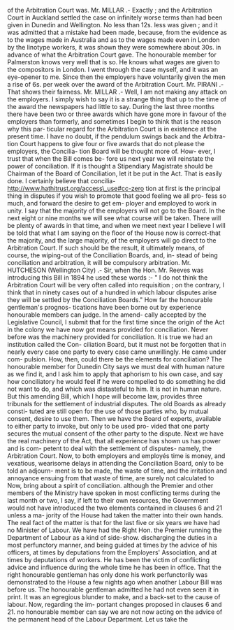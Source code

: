 of the Arbitration Court was. Mr. MILLAR .- Exactly ; and the Arbitration Court in Auckland settled the case on infinitely worse terms than had been given in Dunedin and Wellington. No less than 12s. less was given ; and it was admitted that a mistake had been made, because, from the evidence as to the wages made in Australia and as to the wages made even in London by the linotype workers, it was shown they were somewhere about 30s. in advance of what the Arbitration Court gave. The honourable member for Palmerston knows very well that is so. He knows what wages are given to the compositors in London. I went through the case myself, and it was an eye-opener to me. Since then the employers have voluntarily given the men a rise of 6s. per week over the award of the Arbitration Court. Mr. PIRANI .- That shows their fairness. Mr. MILLAR .- Well, I am not making any attack on the employers. I simply wish to say it is a strange thing that up to the time of the award the newspapers had little to say. During the last three months there have been two or three awards which have gone more in favour of the employers than formerly, and sometimes I begin to think that is the reason why this par- ticular regard for the Arbitration Court is in existence at the present time. I have no doubt, if the pendulum swings back and the Arbitra- tion Court happens to give four or five awards that do not please the employers, the Concilia- tion Board will be thought more of. How- ever, I trust that when the Bill comes be- fore us next year we will reinstate the power of conciliation. If it is thought a Stipendiary Magistrate should be Chairman of the Board of Conciliation, let it be put in the Act. That is easily done. I certainly believe that concilia- http://www.hathitrust.org/access\_use#cc-zero tion at first is the principal thing in disputes if you wish to promote that good feeling we all pro- fess so much, and forward the desire to get em- ployer and employed to work in unity. I say that the majority of the employers will not go to the Board. In the next eight or nine months we will see what course will be taken. There will be plenty of awards in that time, and when we meet next year I believe I will be told that what I am saying on the floor of the House now is correct-that the majority, and the large majority, of the employers will go direct to the Arbitration Court. If such should be the result, it ultimately means, of course, the wiping-out of the Conciliation Boards, and, in- stead of being conciliation and arbitration, it will be compulsory arbitration. Mr. HUTCHESON (Wellington City) .- Sir, when the Hon. Mr. Reeves was introducing this Bill in 1894 he used these words :- " I do not think the Arbitration Court will be very often called into requisition ; on the contrary, I think that in ninety cases out of a hundred in which labour disputes arise they will be settled by the Conciliation Boards." How far the honourable gentleman's prognos- tications have been borne out by experience honourable members can judge. In the amend- cally accepted by the Legislative Council, I submit that for the first time since the origin of the Act in the colony we have now got means provided for conciliation. Never before was the machinery provided for conciliation. It is true we had an institution called the Con- ciliation Board, but it must not be forgotten that in nearly every case one party to every case came unwillingly. He came under com- pulsion. How, then, could there be the elements for conciliation? The honourable member for Dunedin City says we must deal with human nature as we find it, and I ask him to apply that aphorism to his own case, and say how conciliatory he would feel if he were compelled to do something he did not want to do, and which was distasteful to him. It is not in human nature. But this amending Bill, which I hope will become law, provides three tribunals for the settlement of industrial disputes. The old Boards as already consti- tuted are still open for the use of those parties who, by mutual consent, desire to use them. Then we have the Board of experts, available to either party to invoke, but only to be used pro- vided that one party secures the mutual consent of the other party to the dispute. Next we have the real machinery of the Act, that all experience has shown us has power and is com- petent to deal with the settlement of disputes- namely, the Arbitration Court. Now, to both employers and employés time is money, and vexatious, wearisome delays in attending the Conciliation Board, only to be told an adjourn- ment is to be made, the waste of time, and the irritation and annoyance ensuing from that waste of time, are surely not calculated to Now, bring about a spirit of conciliation. although the Premier and other members of the Ministry have spoken in most conflicting terms during the last month or two, I say, if left to their own resources, the Government would not have introduced the two elements contained in clauses 6 and 21 unless a ma- jority of the House had taken the matter into their own hands. The real fact of the matter is that for the last five or six years we have had no Minister of Labour. We have had the Right Hon. the Premier running the Department of Labour as a kind of side-show. discharging the duties in a most perfunctory manner, and being guided at times by the advice of his officers, at times by deputations from the Employers' Association, and at times by deputations of workers. He has been the victim of conflicting advice and influence during the whole time he has been in office. That the right honourable gentleman has only done his work perfunctorily was demonstrated to the House a few nights ago when another Labour Bill was before us. The honourable gentleman admitted he had not even seen it in print. It was an egregious blunder to make, and a back-set to the cause of labour. Now, regarding the im- portant changes proposed in clauses 6 and 21. no honourable member can say we are not now acting on the advice of the permanent head of the Labour Department. Let us take the 